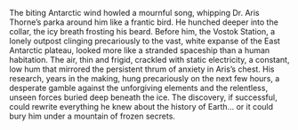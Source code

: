 The biting Antarctic wind howled a mournful song, whipping Dr. Aris Thorne’s parka around him like a frantic bird.  He hunched deeper into the collar, the icy breath frosting his beard.  Before him, the Vostok Station, a lonely outpost clinging precariously to the vast, white expanse of the East Antarctic plateau, looked more like a stranded spaceship than a human habitation.  The air, thin and frigid, crackled with static electricity, a constant, low hum that mirrored the persistent thrum of anxiety in Aris’s chest.  His research, years in the making, hung precariously on the next few hours, a desperate gamble against the unforgiving elements and the relentless, unseen forces buried deep beneath the ice.  The discovery, if successful, could rewrite everything he knew about the history of Earth… or it could bury him under a mountain of frozen secrets.
